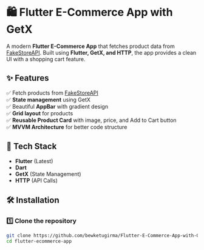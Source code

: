 # 🛍️ Flutter E-Commerce App with GetX

A modern **Flutter E-Commerce App** that fetches product data from [FakeStoreAPI](https://fakestoreapi.com/products). Built using **Flutter, GetX, and HTTP**, the app provides a clean UI with a shopping cart feature.

## ✨ Features
✅ Fetch products from [FakeStoreAPI](https://fakestoreapi.com/products)  
✅ **State management** using GetX  
✅ Beautiful **AppBar** with gradient design  
✅ **Grid layout** for products  
✅ **Reusable Product Card** with image, price, and Add to Cart button  
✅ **MVVM Architecture** for better code structure  

## 🚀 Tech Stack
- **Flutter** (Latest)
- **Dart**
- **GetX** (State Management)
- **HTTP** (API Calls)


## 🛠️ Installation

### 1️⃣ Clone the repository
```sh
git clone https://github.com/bewketugirma/Flutter-E-Commerce-App-with-Getx-state-management.git
cd flutter-ecommerce-app
